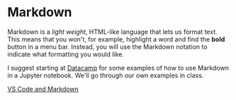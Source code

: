 # Markdown

Markdown is a *light weight*, HTML-like language that lets us format text. This means that you won't, for example, highlight a word and find the **bold** button in a menu bar. Instead, you will use the Markdown notation to indicate what formatting you would like.

I suggest starting at [Datacamp](https://www.datacamp.com/community/tutorials/markdown-in-jupyter-notebook) for some examples of how to use Markdown in a Jupyter notebook. We'll go through our own examples in class. 

[VS Code and Markdown](https://code.visualstudio.com/docs/languages/markdown)